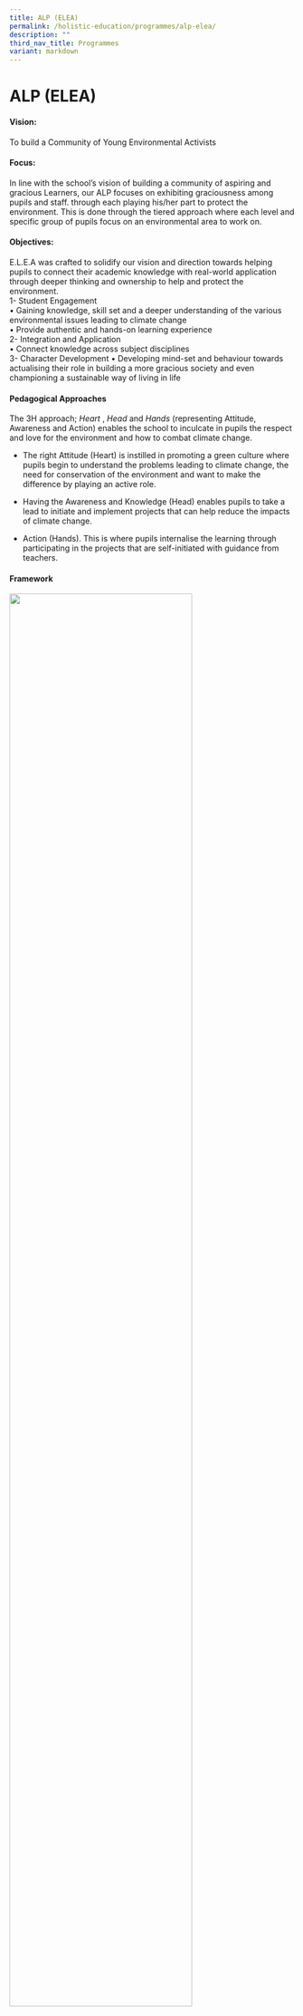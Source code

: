```yaml
---
title: ALP (ELEA)
permalink: /holistic-education/programmes/alp-elea/
description: ""
third_nav_title: Programmes
variant: markdown
---
```

ALP (ELEA)
==========

#### Vision:
To build a Community of Young Environmental Activists  

#### Focus:
In line with the school’s vision of building a community of aspiring and gracious Learners, our ALP focuses on exhibiting graciousness among pupils and staff. through each playing his/her part to protect the environment. This is done through the tiered approach where each level and specific group of pupils focus on an environmental area to work on.  
  
#### Objectives:
E.L.E.A was crafted to solidify our vision and direction towards helping pupils to connect their academic knowledge with real-world application through deeper thinking and ownership to help and protect the environment.  <br>
1- Student Engagement <br>
• Gaining knowledge, skill set and a deeper understanding of the various environmental issues leading to climate change <br>
• Provide authentic and hands-on learning experience <br>
2- Integration and Application<br>
• Connect knowledge across subject disciplines<br>
3- Character Development 
• Developing mind-set and behaviour towards actualising their role in building a more gracious society and even championing a sustainable way of living in life 

#### Pedagogical Approaches

The 3H approach;&nbsp;_Heart_&nbsp;,&nbsp;_Head_&nbsp;and&nbsp;_Hands_&nbsp;(representing Attitude, Awareness and Action) enables the school to inculcate in pupils the respect and love for the environment and how to combat climate change.  

*   The right&nbsp;Attitude&nbsp;(Heart) is instilled in promoting a green culture where pupils begin to understand the problems leading to climate change, the need for conservation of the environment and want to make the difference by playing an active role.  
    
*   Having the&nbsp;Awareness&nbsp;and Knowledge (Head) enables pupils to take a lead to initiate and implement projects that can help reduce the impacts of climate change.  
    
*   Action&nbsp;(Hands). This is where pupils internalise the learning through participating in the projects that are self-initiated with guidance from teachers.

#### Framework
<img src="/images/Programmes/EE2.png" style="width:80%">

#### Key Programmes/Initiatives
##### School-based:
**Tier 1: Learning Opportunities for All (P1 to P6)**<br>
**2024 SLOGAN - “Reduce and refuse for sure; let’s turn trash into treasure!”**
<table>
  <tbody>
    <tr>
      <th style="width: 64px;">
       Name of Program
      </th>
      <th style="width: 64px;">
        Level <br>Involved
      </th>
			<th style="width: 64px;">
				<nobr>Program Summary</nobr>
      </th>
			<th style="width: 64px;">
        Collaboration
      </th>
    </tr>
    <tr>
      <td style="width: 60px;">
        Adopt-A-Plant
      </td>
      <td style="text-align: left; width: 60px;">
        P1
      </td>
			 <td style="text-align: left; width: 60px;">To inculcate ownership of school properties: <br> 1. Each class will water the 2 gardens in school twice in Term 3. <br>2. Each plant will then adopt a pot of plant to take care in Sem 2. 
      </td>
			 <td style="text-align: left; width: 60px;">
        P4 ECs will create videos to teach the basic parts of plants and how P1 students should water. 
      </td>
    </tr>
    <tr>
      <td style="text-align: left; width: 60px;">
       Green Wave Commemoration
      </td>
			<td style="text-align: left; width: 60px;">
       P2
      </td>
			<td style="text-align: left; width: 60px;">
       To encourage students to plant an edible plant on their own and take care of it with their family members. 
      </td>
			<td style="text-align: left; width: 60px;">
       PAL committee:<br>
Creation of bottle pot for the plant.
      </td>
    </tr>
		<tr>
      <td style="text-align: left; width: 60px;">
       Green Quest 2024
      </td>
			<td style="text-align: left; width: 60px;">
       P3 - P6 
      </td>
			<td style="text-align: left; width: 60px;">In collaboration with Gardens by the Bay, students can take part in the Green Quest (Seeker Leve). Students will complete activities on biodiversity. 
      </td>
			<td style="text-align: left; width: 60px;">
       Gardens by the Bay 
      </td>
    </tr>
 <tr>
      <td rowspan="2" style="width: 60px;">
      Water HERO
      </td>
      <td style="width: 60px;">
       Mrs Wishy Washy – Which water should we use to wash Mrs Wishy Washy’s animals? 
      </td>
      <td style="text-align: left; width: 60px;">
        P1
      </td>
			 <td style="text-align: left; width: 60px;">Integration with English STELLAR. Through the hands-on learning experience of investigation, pupils will learn that water can be recycled and reused and that water is precious. 
      </td>
			 <td style="text-align: left; width: 60px;">
        English Department  
      </td>
    </tr>
    <tr>
      <td style="text-align: left; width: 60px;">
       What will the weather be like today? 
      </td>
			<td style="text-align: left; width: 60px;">
       P2
      </td>
			<td style="text-align: left; width: 60px;">
      Pupils will create rain gauges from recycled bottles to track the amount of rainfall in school. From this, they will then observe and discuss about the impacts of rainfall and record their data into a bar graph (Math syllabus).  
      </td>
			<td style="text-align: left; width: 60px;">
       Math Department 
      </td>
    </tr>
 <tr>
      <td rowspan="4" style="width: 60px;">
       RRRescuers (Zero Waste)
      </td>
      <td style="width: 60px;">
        Clean Plate Campaign 
      </td>
      <td style="text-align: left; width: 60px;">
        All
      </td>
			 <td style="text-align: left; width: 60px;">To encourage students to understand the importance of food securtiy in Singapore. Students to finish their food and show the clean plate to the parent volunteers. Students to collect 5 stamps in a week to redeem a prize. Campaign runs for a wekk each term. 
      </td>
			 <td style="text-align: left; width: 60px;">
      </td>
    </tr>
    <tr>
      <td style="text-align: left; width: 60px;">
       Recycle Right Mondays 
      </td>
			<td style="text-align: left; width: 60px;">
       All
      </td>
			<td style="text-align: left; width: 60px;">
       To encourage students that ‘life’ of objects that can’t be upcycled or reused can be lengthened by recycling. Students to bring in the designated recyclable for the term. ECs scheduled to remind classmates to bring the recyclable.  
      </td>
			<td style="text-align: left; width: 60px;">
       Mono Food SG &amp; Apeiron Energy 
      </td>
    </tr>
		<tr>
      <td style="text-align: left; width: 60px;">
      Love Your Food @ AGPS
      </td>
			<td style="text-align: left; width: 60px;">
       P3
      </td>
			<td style="text-align: left; width: 60px;">P3 students went through a workshop by Tembusu Pte Ltd on Food Security – Rice production. <br>
Through learning of how Singapore gets its rice, the P3 students will learn about food recycling and how food waste can be turned into compost for plants. Students will then do their VIA in fertilising our school gardens using the food compost.  
      </td>
			<td style="text-align: left; width: 60px;">
      Tembusu Pte Ltd 
      </td>
    </tr>		
			<tr>
      <td style="text-align: left; width: 60px;">
       IPW
      </td>
			<td style="text-align: left; width: 60px;">
       P4 
      </td>
			<td style="text-align: left; width: 60px;">Students will go through the Thinking Design protocol to come up with solutions to environmental issues in school. 
      </td>
			<td style="text-align: left; width: 60px;">
      Across all disciplines
      </td>
    </tr>	
		<tr></tr>
  </tbody>
</table>


**Tier 2: Learning Opportunities for a Targeted Group**<br>
<table>
  <tbody>
    <tr>
      <th style="width: 64px;">
        Theme
      </th>
      <th style="width: 64px;">
       Name of Program
      </th>
      <th style="width: 64px;">
        Level <br>Involved
      </th>
			<th style="width: 64px;">
				<nobr>Program Summary</nobr>
      </th>
			<th style="width: 64px;">
        Collaboration
      </th>
    </tr>
 <tr>
      <td style="width: 60px;">
      Project ECO 
      </td>
      <td style="width: 60px;">
     Environment Champions 
      </td>
      <td style="text-align: left; width: 60px;">
        P5
      </td>
			 <td style="text-align: left; width: 60px;">Initiate and implement 2 environment-themed projects, covering 1 public health and 1 environment protection topic within the school and/or in the community. <br><br>Conduct outreach to the P5 level, MK and/or AGPS population. 
      </td>
			 <td style="text-align: left; width: 60px;">NEA
	 </td></tr>
 <tr>
      <td style="width: 60px;">
     Sengkang Wetlands 
      </td>
      <td style="width: 60px;">
     Environment Champions 
      </td>
      <td style="text-align: left; width: 60px;">
        P4
      </td>
			 <td style="text-align: left; width: 60px;">
Facilitate MK students to learn more about biodiversity and preserving the environment at Sengkang Wetlands.
      </td>
			 <td style="text-align: left; width: 60px;">Science Department MK @ AGPS 
	 </td></tr>
 <tr>
      <td style="width: 60px;">
      Recycle Right Mondays 
      </td>
      <td style="width: 60px;">
     Environment Champions 
      </td>
      <td style="text-align: left; width: 60px;">
        P6
      </td>
			 <td style="text-align: left; width: 60px;">ECs scheduled to remind classmates to bring the recyclables. ECs will be rotated to assist PVs in the collection of recyclable.  
      </td>
			 <td style="text-align: left; width: 60px;">
	 </td></tr>
 <tr>
      <td style="width: 60px;">
STEM Innovators (CCA)  
      </td>
      <td style="width: 60px;">
      </td>
      <td style="text-align: left; width: 60px;">
        P4-P6
      </td>
			 <td style="text-align: left; width: 60px;">*See under CCA (<a href="/holistic-education/co-curricular-activities-cca/cognitive/stem/" rel="noopener noreferrer nofollow" target="_self">STEM Innovator</a>) tab 
      </td>
			 <td style="text-align: left; width: 60px;">
	 </td></tr>
		<tr></tr>
  </tbody>
</table>